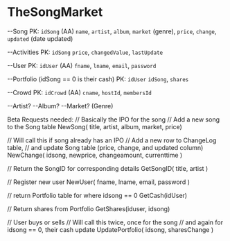TheSongMarket
=============
--Song
PK: `idSong` (AA)
`name`, `artist`, `album`, `market` (genre), `price`, `change`, `updated` (date updated)

--Activities
PK: `idSong`
`price`, `changedValue`, `lastUpdate`

--User
PK: `idUser` (AA)
`fname`, `lname`, `email`, `password`

--Portfolio (idSong == 0 is their cash)
PK: `idUser`
`idSong`, `shares`

--Crowd
PK: `idCrowd` (AA)
`cname`, `hostId`, `membersId`

--Artist?
--Album?
--Market? (Genre)

Beta Requests needed:
// Basically the IPO for the song
// Add a new song to the Song table
NewSong( title, artist, album, market, price)

// Will call this if song already has an IPO
// Add a new row to ChangeLog table,
// and update Song table (price, change, and updated column)
NewChange( idsong, newprice, changeamount, currenttime )

// Return the SongID for corresponding details
GetSongID( title, artist )

// Register new user
NewUser( fname, lname, email, password )

// return Portfolio table for where idsong == 0
GetCash(idUser)

// Return shares from Portfolio
GetShares(iduser, idsong)

// User buys or sells
// Will call this twice, once for the song
// and again for idsong == 0, their cash update
UpdatePortfolio( idsong, sharesChange )
